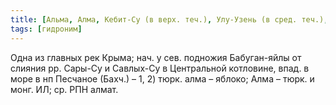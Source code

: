 ```yaml
---
title: [Альма, Алма, Кебит-Су (в верх. теч.), Улу-Узень (в сред. теч.), Мокрая Альма (в сред. теч.)]
tags: [гидроним]
---
```


Одна из главных рек Крыма; нач. у сев. подножия Бабуган-яйлы от слияния рр.
Сары-Су и Савлых-Су в Центральной котловине, впад. в море в нп Песчаное (Бахч.)
– 1, 2) тюрк. алма – яблоко; Алма – тюрк. и монг. ИЛ; ср. РПН алмат.
